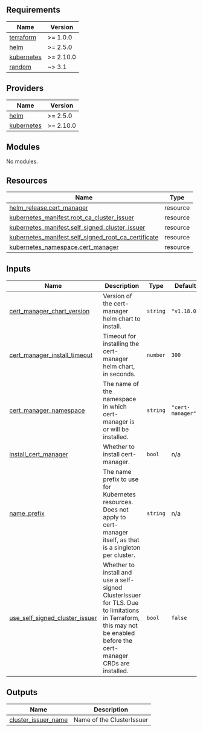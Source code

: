## Requirements

| Name | Version |
|------|---------|
| <a name="requirement_terraform"></a> [terraform](#requirement\_terraform) | >= 1.0.0 |
| <a name="requirement_helm"></a> [helm](#requirement\_helm) | >= 2.5.0 |
| <a name="requirement_kubernetes"></a> [kubernetes](#requirement\_kubernetes) | >= 2.10.0 |
| <a name="requirement_random"></a> [random](#requirement\_random) | ~> 3.1 |

## Providers

| Name | Version |
|------|---------|
| <a name="provider_helm"></a> [helm](#provider\_helm) | >= 2.5.0 |
| <a name="provider_kubernetes"></a> [kubernetes](#provider\_kubernetes) | >= 2.10.0 |

## Modules

No modules.

## Resources

| Name | Type |
|------|------|
| [helm_release.cert_manager](https://registry.terraform.io/providers/hashicorp/helm/latest/docs/resources/release) | resource |
| [kubernetes_manifest.root_ca_cluster_issuer](https://registry.terraform.io/providers/hashicorp/kubernetes/latest/docs/resources/manifest) | resource |
| [kubernetes_manifest.self_signed_cluster_issuer](https://registry.terraform.io/providers/hashicorp/kubernetes/latest/docs/resources/manifest) | resource |
| [kubernetes_manifest.self_signed_root_ca_certificate](https://registry.terraform.io/providers/hashicorp/kubernetes/latest/docs/resources/manifest) | resource |
| [kubernetes_namespace.cert_manager](https://registry.terraform.io/providers/hashicorp/kubernetes/latest/docs/resources/namespace) | resource |

## Inputs

| Name | Description | Type | Default | Required |
|------|-------------|------|---------|:--------:|
| <a name="input_cert_manager_chart_version"></a> [cert\_manager\_chart\_version](#input\_cert\_manager\_chart\_version) | Version of the cert-manager helm chart to install. | `string` | `"v1.18.0"` | no |
| <a name="input_cert_manager_install_timeout"></a> [cert\_manager\_install\_timeout](#input\_cert\_manager\_install\_timeout) | Timeout for installing the cert-manager helm chart, in seconds. | `number` | `300` | no |
| <a name="input_cert_manager_namespace"></a> [cert\_manager\_namespace](#input\_cert\_manager\_namespace) | The name of the namespace in which cert-manager is or will be installed. | `string` | `"cert-manager"` | no |
| <a name="input_install_cert_manager"></a> [install\_cert\_manager](#input\_install\_cert\_manager) | Whether to install cert-manager. | `bool` | n/a | yes |
| <a name="input_name_prefix"></a> [name\_prefix](#input\_name\_prefix) | The name prefix to use for Kubernetes resources. Does not apply to cert-manager itself, as that is a singleton per cluster. | `string` | n/a | yes |
| <a name="input_use_self_signed_cluster_issuer"></a> [use\_self\_signed\_cluster\_issuer](#input\_use\_self\_signed\_cluster\_issuer) | Whether to install and use a self-signed ClusterIssuer for TLS. Due to limitations in Terraform, this may not be enabled before the cert-manager CRDs are installed. | `bool` | `false` | no |

## Outputs

| Name | Description |
|------|-------------|
| <a name="output_cluster_issuer_name"></a> [cluster\_issuer\_name](#output\_cluster\_issuer\_name) | Name of the ClusterIssuer |
